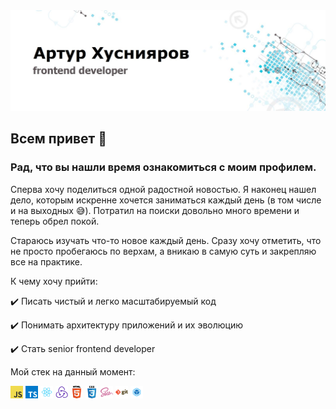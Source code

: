 <img src="https://github.com/Khusniyarov-Arthur/Khusniyarov-Arthur/blob/main/header.jpg" alt="Banner about Arthur Khusniyarov">


## Всем привет :wave: 

### Рад, что вы нашли время ознакомиться с моим профилем.

Сперва хочу поделиться одной радостной новостью. Я наконец нашел дело, которым искренне хочется заниматься каждый день (в том числе и на выходных :sweat_smile:). Потратил на поиски довольно много времени и теперь обрел покой.

Стараюсь изучать что-то новое каждый день. Сразу хочу отметить, что не просто пробегаюсь по верхам, а вникаю в самую суть и закрепляю все на практике. 

К чему хочу прийти:

:heavy_check_mark: Писать чистый и легко масштабируемый код

:heavy_check_mark: Понимать архитектуру приложений и их эволюцию

:heavy_check_mark: Стать senior frontend developer

Мой стек на данный момент:

<code><img height="20" src="https://raw.githubusercontent.com/github/explore/80688e429a7d4ef2fca1e82350fe8e3517d3494d/topics/javascript/javascript.png"></code>
<code><img height="20" src="https://raw.githubusercontent.com/github/explore/80688e429a7d4ef2fca1e82350fe8e3517d3494d/topics/typescript/typescript.png"></code>
<code><img height="20" src="https://raw.githubusercontent.com/github/explore/80688e429a7d4ef2fca1e82350fe8e3517d3494d/topics/react/react.png"></code>
<code><img height="20" src="https://raw.githubusercontent.com/github/explore/80688e429a7d4ef2fca1e82350fe8e3517d3494d/topics/redux/redux.png"></code>
<code><img height="20" src="https://raw.githubusercontent.com/github/explore/80688e429a7d4ef2fca1e82350fe8e3517d3494d/topics/html/html.png"></code>
<code><img height="20" src="https://raw.githubusercontent.com/github/explore/5c058a388828bb5fde0bcafd4bc867b5bb3f26f3/topics/css/css.png"></code>
<code><img height="20" src="https://raw.githubusercontent.com/github/explore/5c058a388828bb5fde0bcafd4bc867b5bb3f26f3/topics/sass/sass.png"></code>
<code><img height="20" src="https://raw.githubusercontent.com/github/explore/80688e429a7d4ef2fca1e82350fe8e3517d3494d/topics/git/git.png"></code>
<code><img height="20" src="https://raw.githubusercontent.com/github/explore/80688e429a7d4ef2fca1e82350fe8e3517d3494d/topics/webpack/webpack.png"></code>
